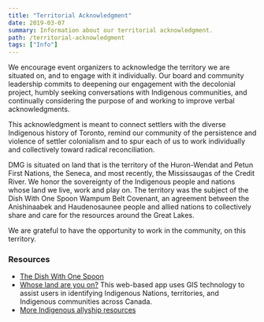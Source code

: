 ```yaml
---
title: "Territorial Acknowledgment"
date: 2019-03-07
summary: Information about our territorial acknowledgment.
path: /territorial-acknowledgment
tags: ["Info"]
---
```


We encourage event organizers to acknowledge the territory we are situated on, and to engage with it individually. Our board and community leadership commits to deepening our engagement with the decolonial project, humbly seeking conversations with Indigenous communities, and continually considering the purpose of and working to improve verbal acknowledgments.

This acknowledgment is meant to connect settlers with the diverse Indigenous history of Toronto, remind our community of the persistence and violence of settler colonialism and to spur each of us to work individually and collectively toward radical reconciliation.

DMG is situated on land that is the territory of the Huron-Wendat and Petun First Nations, the Seneca, and most recently, the Mississaugas of the Credit River. We honor the sovereignty of the Indigenous people and nations whose land we live, work and play on. The territory was the subject of the Dish With One Spoon Wampum Belt Covenant, an agreement between the Anishinaabek and Haudenosaunee people and allied nations to collectively share and care for the resources around the Great Lakes.

We are grateful to have the opportunity to work in the community, on this territory.

### Resources

- [The Dish With One Spoon](https://www.indiantime.net/story/2010/08/05/cultural-corner/the-dish-with-one-spoon/7510.html)
- [Whose land are you on?](https://www.whose.land/) This web-based app uses GIS technology to assist users in identifying Indigenous Nations, territories, and Indigenous communities across Canada.
- [More Indigenous allyship resources](https://livinghyphen.ca/indigenous-allyship-resources)
